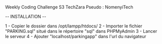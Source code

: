 Weekly Coding Challenge S3
TechZara
Pseudo : NomenyiTech

-- INSTALLATION --

1 - Copier le dossier dans /opt/lampp/htdocs/
2 - Importer le fichier "PARKING.sql" situé dans le répertoire "sql" dans PHPMyAdmin
3 - Lancer le serveur
4 - Ajouter "localhost/parkingapp" dans l'url du navigateur